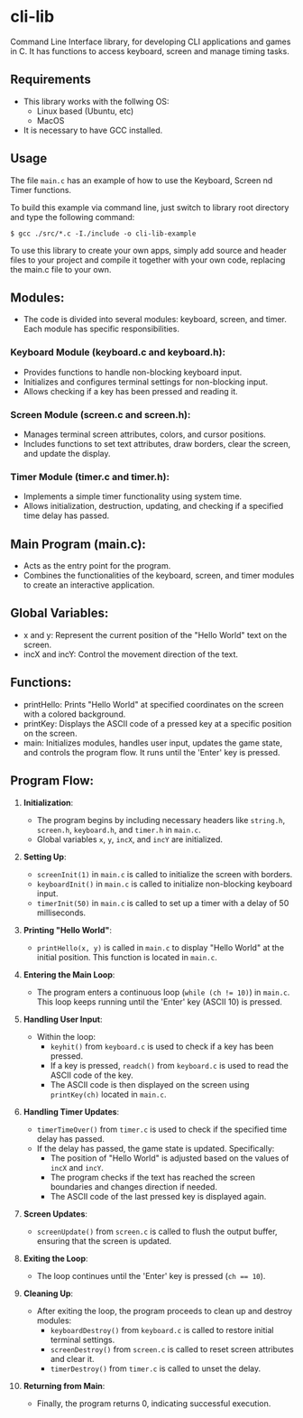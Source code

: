 # cli-lib
Command Line Interface library, for developing CLI applications and games in C. It has functions to access keyboard, screen and manage timing tasks.

## Requirements
- This library works with the follwing OS:
   - Linux based (Ubuntu, etc)
   - MacOS
- It is necessary to have GCC installed.

## Usage 
The file `main.c` has an example of how to use the Keyboard, Screen nd Timer functions. 

To build this example via command line, just switch to library root directory and type the following command:
```
$ gcc ./src/*.c -I./include -o cli-lib-example
```

To use this library to create your own apps, simply add source and header files to your project and compile it together with your own code, 
replacing the main.c file to your own.

## Modules:
   - The code is divided into several modules: keyboard, screen, and timer. Each module has specific responsibilities.

### Keyboard Module (keyboard.c and keyboard.h):
   - Provides functions to handle non-blocking keyboard input.
   - Initializes and configures terminal settings for non-blocking input.
   - Allows checking if a key has been pressed and reading it.

### Screen Module (screen.c and screen.h):
   - Manages terminal screen attributes, colors, and cursor positions.
   - Includes functions to set text attributes, draw borders, clear the screen, and update the display.

### Timer Module (timer.c and timer.h):
   - Implements a simple timer functionality using system time.
   - Allows initialization, destruction, updating, and checking if a specified time delay has passed.

## Main Program (main.c):
   - Acts as the entry point for the program.
   - Combines the functionalities of the keyboard, screen, and timer modules to create an interactive application.

## Global Variables:
   - x and y: Represent the current position of the "Hello World" text on the screen.
   - incX and incY: Control the movement direction of the text.

## Functions:
   - printHello: Prints "Hello World" at specified coordinates on the screen with a colored background.
   - printKey: Displays the ASCII code of a pressed key at a specific position on the screen.
   - main: Initializes modules, handles user input, updates the game state, and controls the program flow. It runs until the 'Enter' key is pressed.

## Program Flow:

1. **Initialization**:
   - The program begins by including necessary headers like `string.h`, `screen.h`, `keyboard.h`, and `timer.h` in `main.c`.
   - Global variables `x`, `y`, `incX`, and `incY` are initialized.

2. **Setting Up**:
   - `screenInit(1)` in `main.c` is called to initialize the screen with borders.
   - `keyboardInit()` in `main.c` is called to initialize non-blocking keyboard input.
   - `timerInit(50)` in `main.c` is called to set up a timer with a delay of 50 milliseconds.

3. **Printing "Hello World"**:
   - `printHello(x, y)` is called in `main.c` to display "Hello World" at the initial position. This function is located in `main.c`.

4. **Entering the Main Loop**:
   - The program enters a continuous loop (`while (ch != 10)`) in `main.c`. This loop keeps running until the 'Enter' key (ASCII 10) is pressed.

5. **Handling User Input**:
   - Within the loop:
     - `keyhit()` from `keyboard.c` is used to check if a key has been pressed.
     - If a key is pressed, `readch()` from `keyboard.c` is used to read the ASCII code of the key.
     - The ASCII code is then displayed on the screen using `printKey(ch)` located in `main.c`.

6. **Handling Timer Updates**:
   - `timerTimeOver()` from `timer.c` is used to check if the specified time delay has passed.
   - If the delay has passed, the game state is updated. Specifically:
     - The position of "Hello World" is adjusted based on the values of `incX` and `incY`.
     - The program checks if the text has reached the screen boundaries and changes direction if needed.
     - The ASCII code of the last pressed key is displayed again.

7. **Screen Updates**:
   - `screenUpdate()` from `screen.c` is called to flush the output buffer, ensuring that the screen is updated.

8. **Exiting the Loop**:
   - The loop continues until the 'Enter' key is pressed (`ch == 10`).

9. **Cleaning Up**:
   - After exiting the loop, the program proceeds to clean up and destroy modules:
     - `keyboardDestroy()` from `keyboard.c` is called to restore initial terminal settings.
     - `screenDestroy()` from `screen.c` is called to reset screen attributes and clear it.
     - `timerDestroy()` from `timer.c` is called to unset the delay.

10. **Returning from Main**:
    - Finally, the program returns 0, indicating successful execution.
